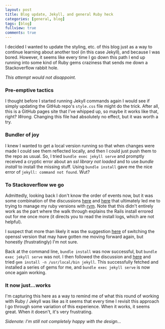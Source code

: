 ```yaml
---
layout: post
title: Blog update, Jekyll, and general Ruby heck
categories: [general, blog]
tags: [blog]
fullview: true
comments: true
---
```


I decided I wanted to update the styling, etc. of this blog just as a way to continue learning about another tool (in this case Jekyll), and because I was bored.  However, it seems like every time I go down this path I end up running into some kind of Ruby gems craziness that sends me down a Stackoverflow rabbit hole.

*This attempt would not disappoint.*

### Pre-emptive tactics
I thought before I started running Jekyll commands again I would see if simply updating the GitHub repo's `style.css` file might do the trick.  After all, this is a GitHub pages site that I've whipped up, so maybe it works like that, right?  *Wrong.*  Changing this file had absolutely no effect, but it was worth a try.

### Bundler of joy
I knew I wanted to get a local version running so that when changes were made I could see them reflected locally, and then I could just push them to the repo as usual.  So, I tried `bundle exec jekyll serve` and promptly received a cryptic error about an *ssl library not loaded* and to use *bundle install* to install the missing stuff.  Using `bundle install` gave me the nice error of `jekyll: command not found`.  Wut?

### To Stackoverflow we go
Admittedly, looking back I don't know the order of events now, but it was some combination of the discussions [here](https://stackoverflow.com/questions/19168842/library-not-loaded-opt-local-lib-libssl-1-0-0-dylib-loaderror) and [here](https://stackoverflow.com/questions/8146249/jekyll-command-not-found) that ultimately led me to trying to manage my ruby versions with [rvm](https://pragmaticstudio.com/blog/2010/9/23/install-rails-ruby-mac).  Note that this didn't entirely work as the part where the walk through explains the Rails install errored out for me once more (it directs you to read the install logs, which are not helpful).

I suspect that more than likely it was the suggestion [here](https://stackoverflow.com/questions/59350892/installing-ruby-2-1-2-cannot-load-such-file-openssl-loaderror) of switching the openssl version that may have gotten me moving forward again, but honestly (frustratingly) I'm not sure.

Back at the command line, `bundle install` was now successful, but `bundle exec jekyll serve` was not.  I then followed the discussion and [here](https://stackoverflow.com/questions/8146249/jekyll-command-not-found) and tried `gem install -n /usr/local/bin jekyll`.  This successfully fetched and installed a series of gems for me, and `bundle exec jekyll serve` is now once again working.  

### It now just...works
I'm capturing this here as a way to remind me of what this round of working with Ruby / Jekyll was like as it seems that every time I revisit this approach I go through some variation of this experience.  When it works, it seems great.  When it doesn't, it's very frustrating.

*Sidenote: I'm still not completely happy with the design...*
